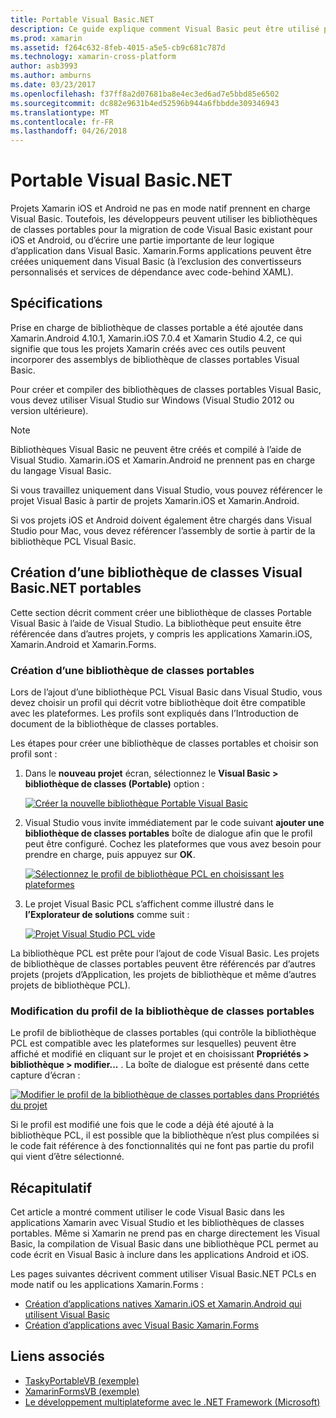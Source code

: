 ```yaml
---
title: Portable Visual Basic.NET
description: Ce guide explique comment Visual Basic peut être utilisé pour écrire des projets de bibliothèque de classes Portable (PCL) qui peuvent être utilisés dans les solutions ciblant Xamarin.iOS et Xamarin.Android.
ms.prod: xamarin
ms.assetid: f264c632-8feb-4015-a5e5-cb9c681c787d
ms.technology: xamarin-cross-platform
author: asb3993
ms.author: amburns
ms.date: 03/23/2017
ms.openlocfilehash: f37ff8a2d07681ba8e4ec3ed6ad7e5bbd85e6502
ms.sourcegitcommit: dc882e9631b4ed52596b944a6fbbdde309346943
ms.translationtype: MT
ms.contentlocale: fr-FR
ms.lasthandoff: 04/26/2018
---
```

# <a name="portable-visual-basicnet"></a>Portable Visual Basic.NET

Projets Xamarin iOS et Android ne pas en mode natif prennent en charge Visual Basic. Toutefois, les développeurs peuvent utiliser les bibliothèques de classes portables pour la migration de code Visual Basic existant pour iOS et Android, ou d’écrire une partie importante de leur logique d’application dans Visual Basic. Xamarin.Forms applications peuvent être créées uniquement dans Visual Basic (à l’exclusion des convertisseurs personnalisés et services de dépendance avec code-behind XAML).

## <a name="requirements"></a>Spécifications

Prise en charge de bibliothèque de classes portable a été ajoutée dans Xamarin.Android 4.10.1, Xamarin.iOS 7.0.4 et Xamarin Studio 4.2, ce qui signifie que tous les projets Xamarin créés avec ces outils peuvent incorporer des assemblys de bibliothèque de classes portables Visual Basic.

Pour créer et compiler des bibliothèques de classes portables Visual Basic, vous devez utiliser Visual Studio sur Windows (Visual Studio 2012 ou version ultérieure).

> [!NOTE]
> Bibliothèques Visual Basic ne peuvent être créés et compilé à l’aide de Visual Studio. Xamarin.iOS et Xamarin.Android ne prennent pas en charge du langage Visual Basic.
>
> Si vous travaillez uniquement dans Visual Studio, vous pouvez référencer le projet Visual Basic à partir de projets Xamarin.iOS et Xamarin.Android.
>
> Si vos projets iOS et Android doivent également être chargés dans Visual Studio pour Mac, vous devez référencer l’assembly de sortie à partir de la bibliothèque PCL Visual Basic.


## <a name="creating-a-visual-basicnet-pcl"></a>Création d’une bibliothèque de classes Visual Basic.NET portables

Cette section décrit comment créer une bibliothèque de classes Portable Visual Basic à l’aide de Visual Studio.
La bibliothèque peut ensuite être référencée dans d’autres projets, y compris les applications Xamarin.iOS, Xamarin.Android et Xamarin.Forms.

### <a name="creating-a-pcl"></a>Création d’une bibliothèque de classes portables

Lors de l’ajout d’une bibliothèque PCL Visual Basic dans Visual Studio, vous devez choisir un profil qui décrit votre bibliothèque doit être compatible avec les plateformes. Les profils sont expliqués dans l’Introduction de document de la bibliothèque de classes portables.

Les étapes pour créer une bibliothèque de classes portables et choisir son profil sont :

1.  Dans le **nouveau projet** écran, sélectionnez le **Visual Basic > bibliothèque de classes (Portable)** option :

    [![](images/image1-sml.png "Créer la nouvelle bibliothèque Portable Visual Basic")](images/image1.png#lightbox)

1.  Visual Studio vous invite immédiatement par le code suivant **ajouter une bibliothèque de classes portables** boîte de dialogue afin que le profil peut être configuré. Cochez les plateformes que vous avez besoin pour prendre en charge, puis appuyez sur **OK**.

    [![](images/image2-sml.png "Sélectionnez le profil de bibliothèque PCL en choisissant les plateformes")](images/image2.png#lightbox)

1.  Le projet Visual Basic PCL s’affichent comme illustré dans le **l’Explorateur de solutions** comme suit :

    [![](images/image3-sml.png "Projet Visual Studio PCL vide")](images/image3.png#lightbox)


La bibliothèque PCL est prête pour l’ajout de code Visual Basic. Les projets de bibliothèque de classes portables peuvent être référencés par d’autres projets (projets d’Application, les projets de bibliothèque et même d’autres projets de bibliothèque PCL).

### <a name="editing-the-pcl-profile"></a>Modification du profil de la bibliothèque de classes portables

Le profil de bibliothèque de classes portables (qui contrôle la bibliothèque PCL est compatible avec les plateformes sur lesquelles) peuvent être affiché et modifié en cliquant sur le projet et en choisissant **Propriétés > bibliothèque > modifier...** . La boîte de dialogue est présenté dans cette capture d’écran :

 [![](images/image4-sml.png "Modifier le profil de la bibliothèque de classes portables dans Propriétés du projet")](images/image4.png#lightbox)

Si le profil est modifié une fois que le code a déjà été ajouté à la bibliothèque PCL, il est possible que la bibliothèque n’est plus compilées si le code fait référence à des fonctionnalités qui ne font pas partie du profil qui vient d’être sélectionné.


## <a name="summary"></a>Récapitulatif

Cet article a montré comment utiliser le code Visual Basic dans les applications Xamarin avec Visual Studio et les bibliothèques de classes portables. Même si Xamarin ne prend pas en charge directement les Visual Basic, la compilation de Visual Basic dans une bibliothèque PCL permet au code écrit en Visual Basic à inclure dans les applications Android et iOS.

Les pages suivantes décrivent comment utiliser Visual Basic.NET PCLs en mode natif ou les applications Xamarin.Forms :

- [Création d’applications natives Xamarin.iOS et Xamarin.Android qui utilisent Visual Basic](native-apps.md)
- [Création d’applications avec Visual Basic Xamarin.Forms](xamarin-forms.md)


## <a name="related-links"></a>Liens associés

- [TaskyPortableVB (exemple)](https://github.com/xamarin/mobile-samples/tree/master/VisualBasic/TaskyPortableVB)
- [XamarinFormsVB (exemple)](https://github.com/xamarin/mobile-samples/tree/master/VisualBasic/XamarinFormsVB)
- [Le développement multiplateforme avec le .NET Framework (Microsoft)](http://msdn.microsoft.com/library/gg597391(v=vs.110).aspx)